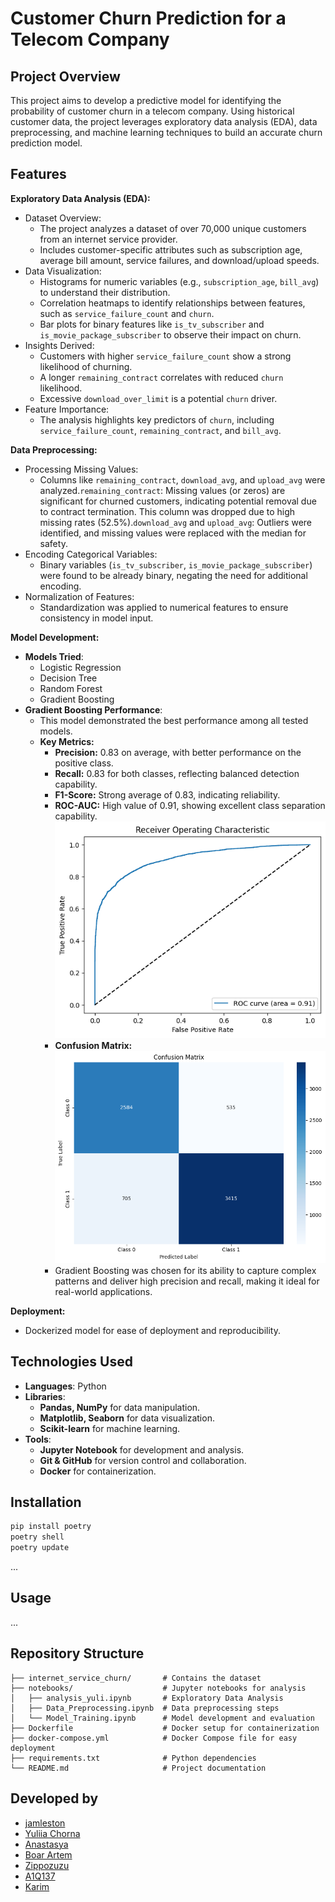 # Customer Churn Prediction for a Telecom Company

## Project Overview

This project aims to develop a predictive model for identifying the probability of customer churn in a telecom company. Using historical customer data, the project leverages exploratory data analysis (EDA), data preprocessing, and machine learning techniques to build an accurate churn prediction model.

## Features

**Exploratory Data Analysis (EDA):**
- Dataset Overview:
    - The project analyzes a dataset of over 70,000 unique customers from an internet service provider.
    - Includes customer-specific attributes such as subscription age, average bill amount, service failures, and download/upload speeds.
- Data Visualization:
    - Histograms for numeric variables (e.g., `subscription_age`, `bill_avg`) to understand their distribution.
    - Correlation heatmaps to identify relationships between features, such as `service_failure_count` and `churn`.
    - Bar plots for binary features like `is_tv_subscriber` and `is_movie_package_subscriber` to observe their impact on churn.
- Insights Derived:
    - Customers with higher `service_failure_count` show a strong likelihood of churning.
    - A longer `remaining_contract` correlates with reduced `churn` likelihood.
    - Excessive `download_over_limit` is a potential `churn` driver.
- Feature Importance:
    - The analysis highlights key predictors of `churn`, including `service_failure_count`, `remaining_contract`, and `bill_avg`.

**Data Preprocessing:**
- Processing Missing Values:
    - Columns like `remaining_contract`, `download_avg`, and `upload_avg` were analyzed.`remaining_contract`: Missing values (or zeros) are significant for churned customers, indicating potential removal due to contract termination. This column was dropped due to high missing rates (52.5%).`download_avg` and `upload_avg`: Outliers were identified, and missing values were replaced with the median for safety.
- Encoding Categorical Variables:
    - Binary variables (`is_tv_subscriber`, `is_movie_package_subscriber`) were found to be already binary, negating the need for additional encoding.
- Normalization of Features:
    - Standardization was applied to numerical features to ensure consistency in model input.

**Model Development:**
- **Models Tried**:
    - Logistic Regression
    - Decision Tree
    - Random Forest
    - Gradient Boosting
- **Gradient Boosting Performance**:
    - This model demonstrated the best performance among all tested models.
  - **Key Metrics:**
    - **Precision:** 0.83 on average, with better performance on the positive class.
    - **Recall:** 0.83 for both classes, reflecting balanced detection capability.
    - **F1-Score:** Strong average of 0.83, indicating reliability.
    - **ROC-AUC:** High value of 0.91, showing excellent class separation capability.
      ![ROC curve](images/roc.png)
    - **Confusion Matrix:**
      ![Confusion Matrix](images/matrix.png)
    - Gradient Boosting was chosen for its ability to capture complex patterns and deliver high precision and recall, making it ideal for real-world applications.

**Deployment:**
- Dockerized model for ease of deployment and reproducibility.


## Technologies Used

- **Languages**: Python
- **Libraries**:
    - **Pandas, NumPy** for data manipulation.
    - **Matplotlib, Seaborn** for data visualization.
    - **Scikit-learn** for machine learning.
- **Tools**:
    - **Jupyter Notebook** for development and analysis.
    - **Git & GitHub** for version control and collaboration.
    - **Docker** for containerization.

## Installation

```bash
pip install poetry
poetry shell
poetry update
```
...

## Usage

...

## Repository Structure

```
├── internet_service_churn/       # Contains the dataset
├── notebooks/                    # Jupyter notebooks for analysis
│   ├── analysis_yuli.ipynb       # Exploratory Data Analysis
│   ├── Data_Preprocessing.ipynb  # Data preprocessing steps
│   └── Model_Training.ipynb      # Model development and evaluation
├── Dockerfile                    # Docker setup for containerization
├── docker-compose.yml            # Docker Compose file for easy deployment
├── requirements.txt              # Python dependencies
└── README.md                     # Project documentation
```

## Developed by
- [jamleston](https://github.com/jamleston)
- [Yuliia Chorna](https://github.com/YuliiaChorna1)
- [Anastasya](https://github.com/Anastasya2701)
- [Boar Artem](https://github.com/BoarArtem)
- [Zippozuzu](https://github.com/Zippozuzu)
- [A1Q137](https://github.com/A1Q137)
- [Karim](Karim)






